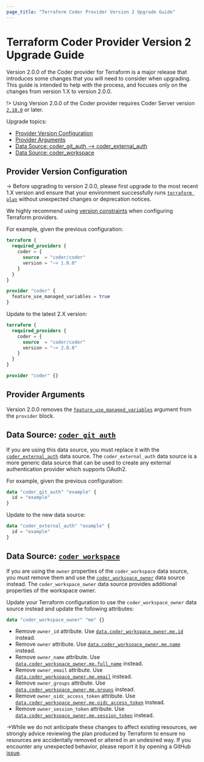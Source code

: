 ```yaml
---
page_title: "Terraform Coder Provider Version 2 Upgrade Guide"
---
```


# Terraform Coder Provider Version 2 Upgrade Guide

Version 2.0.0 of the Coder provider for Terraform is a major release that introduces some changes that you will need to consider when upgrading.
This guide is intended to help with the process, and focuses only on the changes from version 1.X to version 2.0.0.

!> Using Version 2.0.0 of the Coder provider requires Coder Server version [`2.18.0`](https://github.com/coder/coder/releases/tag/v2.18.0) or later.

Upgrade topics:

- [Provider Version Configuration](#provider-version-configuration)
- [Provider Arguments](#provider-arguments)
- [Data Source: coder_git_auth --> coder_external_auth](#data-source-coder_git_auth)
- [Data Source: coder_workspace](#data-source-coder_workspace)

## Provider Version Configuration

-> Before upgrading to version 2.0.0, please first upgrade to the most recent 1.X version and ensure that your environment successfully runs [`terraform plan`](https://developer.hashicorp.com/terraform/cli/commands/plan) without unexpected changes or deprecation notices.

We highly recommend using [version constraints](https://developer.hashicorp.com/terraform/language/providers/requirements#version-constraints) when configuring Terraform providers.


For example, given the previous configuration:

```terraform
terraform {
  required_providers {
    coder = {
      source  = "coder/coder"
      version = "~> 1.0.0"
    }
  }
}

provider "coder" {
  feature_use_managed_variables = true
}
```

Update to the latest 2.X version:

```terraform
terraform {
  required_providers {
    coder = {
      source  = "coder/coder"
      version = "~> 2.0.0"
    }
  }
}

provider "coder" {}
```

## Provider Arguments

Version 2.0.0 removes the [`feature_use_managed_variables`](https://registry.terraform.io/providers/coder/coder/1.0.4/docs#feature_use_managed_variables-1) argument from the `provider` block.


## Data Source: [`coder_git_auth`](https://registry.terraform.io/providers/coder/coder/1.0.4/docs/data-sources/git_auth)

If you are using this data source, you must replace it with the [`coder_external_auth`](https://registry.terraform.io/providers/coder/coder/2.0.0/docs/data-sources/external_auth) data source. The `coder_external_auth` data source is a more generic data source that can be used to create any external authentication provider which supports OAuth2.

For example, given the previous configuration:

```terraform
data "coder_git_auth" "example" {
  id = "example"
}
```

Update to the new data source:

```terraform
data "coder_external_auth" "example" {
  id = "example"
}
```

## Data Source: [`coder_workspace`](https://registry.terraform.io/providers/coder/coder/1.0.4/docs/data-sources/workspace)

If you are using the `owner` properties of the `coder_workspace` data source, you must remove them and use the [`coder_workspace_owner`](https://registry.terraform.io/providers/coder/coder/2.0.0/docs/data-sources/workspace_owner) data source instead. The `coder_workspace_owner` data source provides additional properties of the workspace owner.

Update your Terraform configuration to use the `coder_workspace_owner` data source instead and update the following attributes:

```terraform
data "coder_workspace_owner" "me" {}
```

- Remove `owner_id` attribute. Use [`data.coder_workspace_owner.me.id`](https://registry.terraform.io/providers/coder/coder/2.0.0/docs/data-sources/workspace_owner#id) instead.
- Remove `owner` attribute. Use [`data.coder_workspace_owner.me.name`](https://registry.terraform.io/providers/coder/coder/2.0.0/docs/data-sources/workspace_owner#name) instead.
- Remove `owner_name` attribute. Use [`data.coder_workspace_owner.me.full_name`](https://registry.terraform.io/providers/coder/coder/2.0.0/docs/data-sources/workspace_owner#full_name) instead.
- Remove `owner_email` attribute. Use [`data.coder_workspace_owner.me.email`](https://registry.terraform.io/providers/coder/coder/2.0.0/docs/data-sources/workspace_owner#email) instead.
- Remove `owner_groups` attribute. Use [`data.coder_workspace_owner.me.groups`](https://registry.terraform.io/providers/coder/coder/2.0.0/docs/data-sources/workspace_owner#groups) instead.
- Remove `owner_oidc_access_token` attribute. Use [`data.coder_workspace_owner.me.oidc_access_token`](https://registry.terraform.io/providers/coder/coder/2.0.0/docs/data-sources/workspace_owner#oidc_access_token) instead.
- Remove `owner_session_token` attribute. Use [`data.coder_workspace_owner.me.session_token`](https://registry.terraform.io/providers/coder/coder/2.0.0/docs/data-sources/workspace_owner#session_token) instead.

->While we do not anticipate these changes to affect existing resources, we strongly advice reviewing the plan produced by Terraform to ensure no resources are accidentally removed or altered in an undesired way. If you encounter any unexpected behavior, please report it by opening a GitHub [issue](https://github.com/coder/terraform-provider-coder/issues).